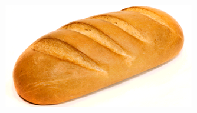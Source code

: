 ![Header](https://github.com/batoncss/batoncss/blob/main/assets/1647509017_7-kartinkin-net-p-baton-kartinki-7.png)